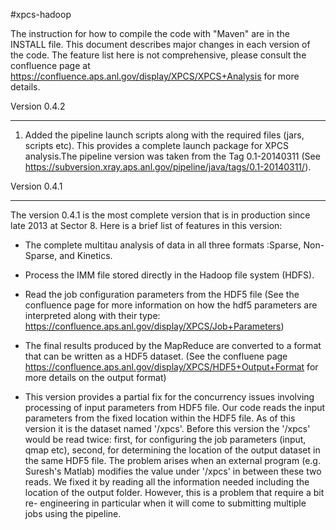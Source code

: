 #xpcs-hadoop

The instruction for how to compile the code with "Maven" are in the INSTALL file. This document describes
major changes in each version of the code. The feature list here is not comprehensive, please consult the
confluence page at https://confluence.aps.anl.gov/display/XPCS/XPCS+Analysis for more details.

Version 0.4.2
_____________

1. Added the pipeline launch scripts along with the required files (jars, scripts etc). This provides
a complete launch package for XPCS analysis.The pipeline version was taken from the Tag 0.1-20140311 
(See https://subversion.xray.aps.anl.gov/pipeline/java/tags/0.1-20140311/). 


Version 0.4.1
______________

The version 0.4.1 is the most complete version that is in production since late 2013 at Sector 8. Here is a brief
list of features in this version:

- The complete multitau analysis of data in all three formats :Sparse, Non-
Sparse, and Kinetics. 

- Process the IMM file stored directly in the Hadoop
file system (HDFS). 

- Read the job configuration parameters from the HDF5
file (See the confluence page for more information on how the hdf5
parameters are interpreted along with their type:
https://confluence.aps.anl.gov/display/XPCS/Job+Parameters) 

- The final results produced by the MapReduce are converted to a format that can be
written as a HDF5 dataset. (See the confluene page
https://confluence.aps.anl.gov/display/XPCS/HDF5+Output+Format for more
details on the output format)

- This version provides a partial fix for the concurrency issues 
involving processing of input parameters from HDF5 file.
Our code reads the    input parameters from the fixed location within the HDF5
file. As of this version it is the dataset named '/xpcs'. Before this version
the '/xpcs'   would be read twice: first, for configuring the job parameters
(input, qmap etc), second, for determining the location of the output dataset
in the same   HDF5 file. The problem arises when an external    program (e.g.
Suresh's Matlab) modifies the value under '/xpcs' in between these two reads.
We fixed it by reading all the information needed including the   location of
the output folder. However, this is a problem that require a bit re-
engineering in particular when it will come to submitting multiple jobs using
the pipeline.

